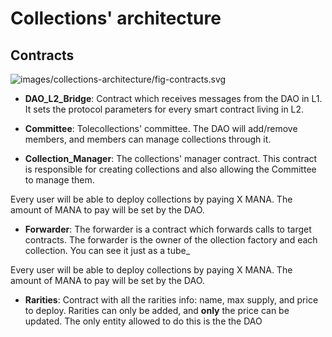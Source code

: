 
# Collections' architecture

## Contracts

<!--
```dot
digraph {
    rankdir=TB
    graph [fontname = "arial", fontsize="10", color="grey", fontcolor="grey"]
    node [fontname = "arial",fontsize="10", shape="box", style="rounded"]
    edge [fontname = "arial",color="blue", fontcolor="black",fontsize="10"]

    DAO_L2_Bridge -&gt; Forwarder[style=dashed, color=green, fontcolor=green, label="Owner of;\nSet which contract can call it;"]
    DAO_L2_Bridge -&gt; Collection_Manager[style=dashed,color=green, fontcolor=green, label="Owner of;\n Set protocol parameters:\nCommittee address;\nPrice per item;"]
    DAO_L2_Bridge -&gt; Committee[style=dashed,color=green, fontcolor=green, label="Owner of;\n Add/Remove members;"]
    DAO_L2_Bridge -&gt; Rarities[style=dashed,color=green, fontcolor=green, label="Owner of;\n Add/Update rarities;"]

    Forwarder -&gt; Collection_Factory[style=dashed,color=green, fontcolor=green, label="Owner of;\n The only address allowed to create\n collections"]
    
    Forwarder -&gt; collection[style=dashed,color=green, fontcolor=green, label="Owner of;\n Approve/Reject;\nRescue items;"]
    
    node [fontname = "arial",fontsize="10", shape="plaintext", style="rounded", fontsize=12]
    Commitee_Member -&gt; Committee[color=blue, fontcolor=blue, label="   Manage collections:\nApprove/Reject;\nRescue items;"]
    
    User -&gt; Collection_Manager[shape=plaintext, color=orange, fontcolor=orange,  label="Create collection\n by paying Matic MANA"]
    node [fontname = "arial",fontsize="10", shape="box", style="rounded"]

    Collection_Manager -&gt; Forwarder[color=orange, fontcolor=orange,  label=""] 
    Forwarder -&gt; Collection_Factory[color=orange, fontcolor=orange,  label=""]

    Collection_Factory -&gt; collection[color=orange, fontcolor=orange]

    Committee -&gt; Collection_Manager[color=blue, fontcolor=blue,  label=""]
    Collection_Manager -&gt; Forwarder[color=blue, fontcolor=blue,  label=""]
    
    Forwarder -&gt; Collection[color=blue, fontcolor=blue,  label=""]

    Collection_Manager -&gt; Rarities[style=dashed, color=pink, fontcolor=pink,  label="   Get rarity info.\n   E.g: price to deploy"]
    collection -&gt; Rarities[style=dashed, color=pink, fontcolor=pink,  label="   Get rarity info.\n E.g: max supply"]


    edge[ style = invis ]

    { DAO_L2_Bridge Collection_Manager } -&gt; { Forwarder Rarities }
    {Forwarder} -&gt; { Collection_Factory collection }
}
```
-->
![images/collections-architecture/fig-contracts.svg](images/collections-architecture/fig-contracts.svg)

- **DAO_L2_Bridge**: Contract which receives messages from the DAO in L1. It sets the protocol parameters for every smart contract living in L2.

- **Committee**: Tolecollections' committee. The DAO will add/remove members, and members can manage collections through it.

- **Collection_Manager**: The collections' manager contract. This contract is responsible for creating collections and also allowing the Committee to manage them.

Every user will be able to deploy collections by paying X MANA. The amount of MANA to pay will be set by the DAO.

- **Forwarder**: The forwarder is a contract which forwards calls to target contracts. The forwarder is the owner of the ollection factory and each collection. You can see it just as a tube_

Every user will be able to deploy collections by paying X MANA. The amount of MANA to pay will be set by the DAO.

- **Rarities**: Contract with all the rarities info: name, max supply, and price to deploy. Rarities can only be added, and **only** the price can be updated. The only entity allowed to do this is the the DAO
